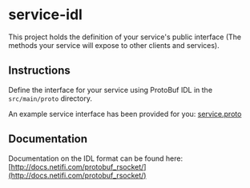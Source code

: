 # service-idl
This project holds the definition of your service's public interface (The methods your service will expose to other clients and services).

## Instructions
Define the interface for your service using ProtoBuf IDL in the `src/main/proto` directory.

An example service interface has been provided for you: [service.proto](https://github.com/netifi/netifi-quickstart-spring/blob/master/service-idl/src/main/proto/com/netifi/quickstart/service/protobuf/service.proto)

## Documentation
Documentation on the IDL format can be found here: [http://docs.netifi.com/protobuf_rsocket/](http://docs.netifi.com/protobuf_rsocket/)
